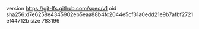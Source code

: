 version https://git-lfs.github.com/spec/v1
oid sha256:d7e6258e4345902eb5eaa88b4fc2044e5cf31a0edd21e9b7afbf2721ef44712b
size 783196
